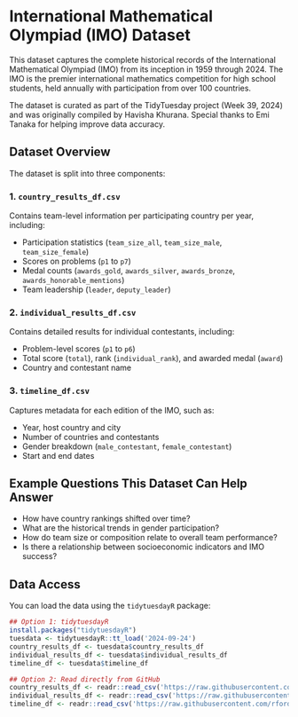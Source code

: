 # International Mathematical Olympiad (IMO) Dataset

This dataset captures the complete historical records of the International Mathematical Olympiad (IMO) from its inception in 1959 through 2024. The IMO is the premier international mathematics competition for high school students, held annually with participation from over 100 countries.

The dataset is curated as part of the TidyTuesday project (Week 39, 2024) and was originally compiled by Havisha Khurana. Special thanks to Emi Tanaka for helping improve data accuracy.

## Dataset Overview

The dataset is split into three components:

### 1. `country_results_df.csv`
Contains team-level information per participating country per year, including:
- Participation statistics (`team_size_all`, `team_size_male`, `team_size_female`)
- Scores on problems (`p1` to `p7`)
- Medal counts (`awards_gold`, `awards_silver`, `awards_bronze`, `awards_honorable_mentions`)
- Team leadership (`leader`, `deputy_leader`)

### 2. `individual_results_df.csv`
Contains detailed results for individual contestants, including:
- Problem-level scores (`p1` to `p6`)
- Total score (`total`), rank (`individual_rank`), and awarded medal (`award`)
- Country and contestant name

### 3. `timeline_df.csv`
Captures metadata for each edition of the IMO, such as:
- Year, host country and city
- Number of countries and contestants
- Gender breakdown (`male_contestant`, `female_contestant`)
- Start and end dates

## Example Questions This Dataset Can Help Answer

- How have country rankings shifted over time?
- What are the historical trends in gender participation?
- How do team size or composition relate to overall team performance?
- Is there a relationship between socioeconomic indicators and IMO success?

## Data Access

You can load the data using the `tidytuesdayR` package:

```r
## Option 1: tidytuesdayR
install.packages("tidytuesdayR")
tuesdata <- tidytuesdayR::tt_load('2024-09-24')
country_results_df <- tuesdata$country_results_df
individual_results_df <- tuesdata$individual_results_df
timeline_df <- tuesdata$timeline_df

## Option 2: Read directly from GitHub
country_results_df <- readr::read_csv('https://raw.githubusercontent.com/rfordatascience/tidytuesday/main/data/2024/2024-09-24/country_results_df.csv')
individual_results_df <- readr::read_csv('https://raw.githubusercontent.com/rfordatascience/tidytuesday/main/data/2024/2024-09-24/individual_results_df.csv')
timeline_df <- readr::read_csv('https://raw.githubusercontent.com/rfordatascience/tidytuesday/main/data/2024/2024-09-24/timeline_df.csv')
